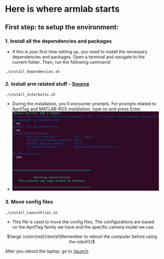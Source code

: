 # Here is where armlab starts

## First step: to setup the environment:
### 1. Install all the dependencies and packages
- If this is your first time setting up, you need to install the necessary dependencies and packages. Open a terminal and navigate to the current folder. Then, run the following command:
```
./install_Dependencies.sh
```

### 2. Install arm related stuff - [Source](https://docs.trossenrobotics.com/interbotix_xsarms_docs/ros_interface/ros2/software_setup.html)
```
./install_Interbotix.sh
```
- During the installation, you'll encounter prompts. For prompts related to AprilTag and MATLAB-ROS installation, type no and press Enter.
- ![](/media/interbotix_install.png)


### 3. Move config files
```
./install_LaunchFiles.sh
```
- This file is used to move the config files. The configurations are based on the AprilTag family we have and the specific camera model we use.
  
<p align="center">
$\large \color{red}{\textsf{Remember to reboot the computer before using the robot!}}$</p>

After you reboot the laptop, go to [/launch](../launch).
